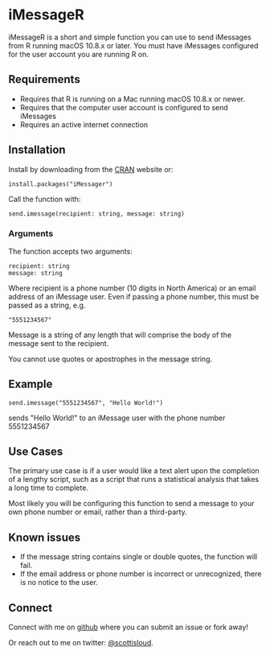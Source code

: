 # iMessageR
iMessageR is a short and simple function you can use to send iMessages from R running macOS 10.8.x or later. You must have iMessages configured for the user account you are running R on.

## Requirements
* Requires that R is running on a Mac running macOS 10.8.x or newer.
* Requires that the computer user account is configured to send iMessages
* Requires an active internet connection

## Installation
Install by downloading from the [CRAN](https://cran.r-project.org/package=iMessager) website or:
```
install.packages("iMessager")
```
Call the function with:
```
send.imessage(recipient: string, message: string)
```

### Arguments
The function accepts two arguments:
```
recipient: string
message: string
```
Where recipient is a phone number (10 digits in North America) or an email address of an iMessage user. Even if passing a phone number, this must be passed as a string, e.g.
```
"5551234567"
```
Message is a string of any length that will comprise the body of the message sent to the recipient.

You cannot use quotes or apostrophes in the message string.

## Example
```
send.imessage("5551234567", "Hello World!")
```
sends "Hello World!" to an iMessage user with the phone number 5551234567

## Use Cases
The primary use case is if a user would like a text alert upon the completion of a lengthy script, such as a script that runs a statistical analysis that takes a long time to complete.

Most likely you will be configuring this function to send a message to your own phone number or email, rather than a third-party.

## Known issues
* If the message string contains single or double quotes, the function will fail.
* If the email address or phone number is incorrect or unrecognized, there is no notice to the user.

## Connect

Connect with me on [github](https://github.com/scottisloud/imessager) where you can submit an issue or fork away!

Or reach out to me on twitter: [@scottisloud](http://twitter.com/scottisloud).
